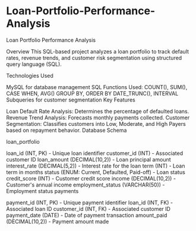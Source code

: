 # Loan-Portfolio-Performance-Analysis

Loan Portfolio Performance Analysis

Overview
This SQL-based project analyzes a loan portfolio to track default rates, revenue trends, and customer risk segmentation using structured query language (SQL).

Technologies Used

MySQL for database management
SQL Functions Used:
COUNT(), SUM(), CASE WHEN, AVG()
GROUP BY, ORDER BY
DATE_TRUNC(), INTERVAL
Subqueries for customer segmentation
Key Features

Loan Default Rate Analysis: Determines the percentage of defaulted loans.
Revenue Trend Analysis: Forecasts monthly payments collected.
Customer Segmentation: Classifies customers into Low, Moderate, and High Payers based on repayment behavior.
Database Schema

loan_portfolio

loan_id (INT, PK) - Unique loan identifier
customer_id (INT) - Associated customer ID
loan_amount (DECIMAL(10,2)) - Loan principal amount
interest_rate (DECIMAL(5,2)) - Interest rate for the loan
term (INT) - Loan term in months
status (ENUM: Current, Defaulted, Paid-off) - Loan status
credit_score (INT) - Customer credit score
income (DECIMAL(10,2)) - Customer's annual income
employment_status (VARCHAR(50)) - Employment status
payments

payment_id (INT, PK) - Unique payment identifier
loan_id (INT, FK) - Associated loan ID
customer_id (INT, FK) - Associated customer ID
payment_date (DATE) - Date of payment transaction
amount_paid (DECIMAL(10,2)) - Payment amount made
